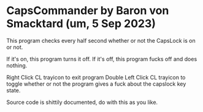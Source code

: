 # CapsCommander by Baron von Smacktard (um, 5 Sep 2023)

This program checks every half second whether or not the CapsLock is on or not.

If it's on, this program turns it off.
If it's off, this program fucks off and does nothing.

Right Click CL trayicon to exit program
Double Left Click CL trayicon to toggle whether or not the program
	gives a fuck about the capslock key state.


Source code is shittily documented, do with this as you like.

